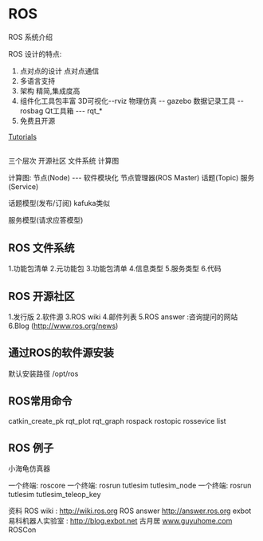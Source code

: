 # ROS
ROS 系统介绍

ROS 设计的特点:
  1. 点对点的设计
      点对点通信
  2. 多语言支持
  3. 架构 精简,集成度高
  4. 组件化工具包丰富
      3D可视化--rviz
      物理仿真 -- gazebo
      数据记录工具 -- rosbag
      Qt工具箱 --- rqt_*
  5. 免费且开源
   
[Tutorials](https://docs.ros.org/en/galactic/Tutorials.html)

## 
三个层次
开源社区
    文件系统
        计算图

计算图:
 节点(Node) --- 软件模块化
 节点管理器(ROS Master) 
 话题(Topic) 
 服务(Service)

 话题模型(发布/订阅) 
 kafuka类似

 服务模型(请求应答模型)

## ROS 文件系统
1.功能包清单
2.元功能包
3.功能包清单
4.信息类型
5.服务类型
6.代码
## ROS 开源社区
1.发行版
2.软件源
3.ROS wiki
4.邮件列表
5.ROS answer :咨询提问的网站
6.Blog (http://www.ros.org/news)

## 通过ROS的软件源安装
默认安装路径 /opt/ros

## ROS常用命令
catkin_create_pk
rqt_plot
rqt_graph
rospack
rostopic
rossevice list

## ROS 例子
小海龟仿真器

 一个终端: roscore
 一个终端: rosrun tutlesim tutlesim_node
 一个终端: rosrun tutlesim tutlesim_teleop_key


资料
ROS wiki : http://wiki.ros.org
ROS answer http://answer.ros.org
exbot 易科机器人实验室 : http://blog.exbot.net
古月居 www.guyuhome.com
ROSCon
